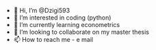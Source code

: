 - 👋 Hi, I’m @Dzigi593
- 👀 I’m interested in coding (python)
- 🌱 I’m currently learning econometrics
- 💞️ I’m looking to collaborate on my master thesis
- 📫 How to reach me - e mail

<!---
Dzigi593/Dzigi593 is a ✨ special ✨ repository because its `README.md` (this file) appears on your GitHub profile.
You can click the Preview link to take a look at your changes.
--->
